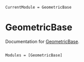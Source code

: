 ```@meta
CurrentModule = GeometricBase
```

# GeometricBase

Documentation for [GeometricBase](https://github.com/JuliaGNI/GeometricBase.jl).

```@index
```

```@autodocs
Modules = [GeometricBase]
```
